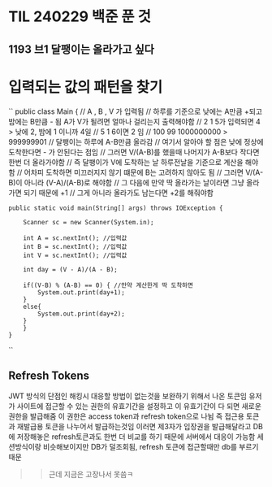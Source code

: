 # TIL 240229 백준 푼 것
## 1193 브1 달팽이는 올라가고 싶다
# 입력되는 값의 패턴을 찾기
``
public class Main {
    // A , B , V 가 입력됨
    // 하루를 기준으로 낮에는 A만큼 +되고 밤에는 B만큼 - 됨 A가 V가 될려면 얼마나 걸리는지 출력해야함
    // 2 1 5가 입력되면 4 > 낮에 2, 밤에 1 이니까 4일
    // 5 1 6이면 2 임
    // 100 99 1000000000 > 999999901
    // 달팽이는 하루에 A-B만큼 올라감
    // 여기서 알아야 할 점은 낮에 정상에 도착한다면 - 가 안된다는 점임
    // 그러면 V/(A-B)를 했을때 나머지가 A-B보다 작다면 한번 더 올라가야함
    // 즉 달팽이가 V에 도착하는 날 하루전날을 기준으로 계산을 해야함
    // 어차피 도착하면 미끄러지지 않기 떄문에 B는 고려하지 않아도 됨
    // 그러면 V/(A-B)이 아니라 (V-A)/(A-B)로 해야함
    // 그 다음에 만약 딱 올라가는 날이라면 그냥 올라가면 되기 때문에 +1
    // 그게 아니라 올라가도 남는다면 +2를 해줘야함
    
    public static void main(String[] args) throws IOException {

        Scanner sc = new Scanner(System.in);

        int A = sc.nextInt(); //입력값
        int B = sc.nextInt(); //입력값
        int V = sc.nextInt(); //입력값
        
        int day = (V - A)/(A - B);

        if((V-B) % (A-B) == 0) { //만약 계산한게 딱 도착하면
            System.out.print(day+1);
        }
        else{
            System.out.print(day+2);
        }
        }
    }

``

## Refresh Tokens
JWT 방식의 단점인 해킹시 대응할 방법이 없는것을 보완하기 위해서 나온 토큰임
유저가 사이트에 접근할 수 있는 권한의 유효기간을 설정하고 이 유효기간이 다 되면 새로운 권한을 발급해줌
이 권한은 access token과 refresh token으로 나뉨
즉 접근용 토큰과 재발급용 토큰을 나누어서 발급하는것임
이러면 제3자가 입장권을 발급해달라고 DB에 저장해놓은 refresh토큰과도 한번 더 비교를 하기 때문에 서버에서 대응이 가능함
세션방식이랑 비슷해보이지만 DB가 덜조회됨, refresh 토큰에 접근할때만 db를 부르기 때문

>>근데 지금은 고장나서 못씀ㅋ